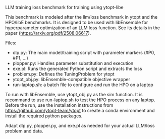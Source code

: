 LLM training loss benchmark for training using ytopt-libe

This benchmark is modeled after the llm/loss benchmark in ytopt and the HPO/libE benchmarks. It is designed to be used with libEnsemble for hyperparameter optimization of an LLM loss function. See its details in the paper (https://arxiv.org/pdf/2508.06617).

Files:
- dlp.py: The main model/training script with parameter markers (#P0, #P1, ...)
- plopper.py: Handles parameter substitution and execution
- exe.pl: Runs the generated Python script and extracts the loss
- problem.py: Defines the TuningProblem for ytopt
- ytopt_obj.py: libEnsemble-compatible objective wrapper
- run-laptop.sh: a batch file to configure and run the HPO on a laptop

To run with libEnsemble, use ytopt_obj.py as the sim function. It is recommand to use run-laptop.sh to test the HPO process on any laptop. Before the run, use the installation instructions from https://github.com/ytopt-team/ytopt to create a conda environment and install the required python packages.

Adapt dlp.py, plopper.py, and exe.pl as needed for your actual LLM/loss problem and data.
